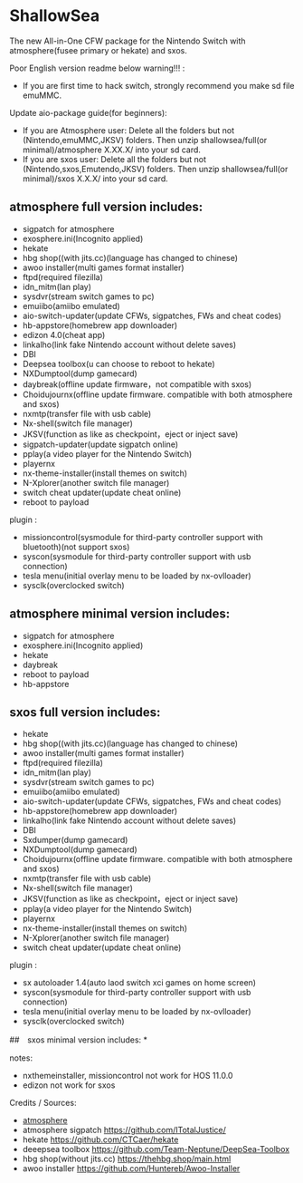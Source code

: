 # ShallowSea
The new All-in-One CFW package for the Nintendo Switch with atmosphere(fusee primary or hekate) and sxos.

Poor English version readme below
warning!!! : 
* If you are first time to hack switch, strongly recommend you make sd file emuMMC.

Update aio-package guide(for beginners):
* If you are Atmosphere user: Delete all the folders but not (Nintendo,emuMMC,JKSV) folders. Then unzip shallowsea/full(or minimal)/atmosphere X.XX.X/ into your sd card.
* If you are sxos user: Delete all the folders but not (Nintendo,sxos,Emutendo,JKSV) folders. Then unzip shallowsea/full(or minimal)/sxos X.X.X/ into your sd card.

## atmosphere full version includes:
* sigpatch for atmosphere
* exosphere.ini(Incognito applied)
* hekate
* hbg shop((with jits.cc)(language has changed to chinese)
* awoo installer(multi games format installer)
* ftpd(required filezilla)
* idn_mitm(lan play)
* sysdvr(stream switch games to pc)
* emuiibo(amiibo emulated)
* aio-switch-updater(update CFWs, sigpatches, FWs and cheat codes)
* hb-appstore(homebrew app downloader)
* edizon 4.0(cheat app)
* linkalho(link fake Nintendo account without delete saves)
* DBI
* Deepsea toolbox(u can choose to reboot to hekate)
* NXDumptool(dump gamecard)
* daybreak(offline update firmware，not compatible with sxos)
* Choidujournx(offline update firmware. compatible with both atmosphere and sxos)
* nxmtp(transfer file with usb cable)
* Nx-shell(switch file manager)
* JKSV(function as like as checkpoint，eject or inject save)
* sigpatch-updater(update sigpatch online)
* pplay(a video player for the Nintendo Switch)
* playernx
* nx-theme-installer(install themes on switch)
* N-Xplorer(another switch file manager)
* switch cheat updater(update cheat online)
* reboot to payload

plugin : 
* missioncontrol(sysmodule for third-party controller support with bluetooth)(not support sxos)
* syscon(sysmodule for third-party controller support with usb connection)
* tesla menu(initial overlay menu to be loaded by nx-ovlloader)
* sysclk(overclocked switch)

## atmosphere minimal version includes:
* sigpatch for atmosphere
* exosphere.ini(Incognito applied)
* hekate
* daybreak
* reboot to payload
* hb-appstore

## sxos full version includes:
* hekate
* hbg shop((with jits.cc)(language has changed to chinese)
* awoo installer(multi games format installer)
* ftpd(required filezilla)
* idn_mitm(lan play)
* sysdvr(stream switch games to pc)
* emuiibo(amiibo emulated)
* aio-switch-updater(update CFWs, sigpatches, FWs and cheat codes)
* hb-appstore(homebrew app downloader)
* linkalho(link fake Nintendo account without delete saves)
* DBI
* Sxdumper(dump gamecard)
* NXDumptool(dump gamecard)
* Choidujournx(offline update firmware. compatible with both atmosphere and sxos)
* nxmtp(transfer file with usb cable)
* Nx-shell(switch file manager)
* JKSV(function as like as checkpoint，eject or inject save)
* pplay(a video player for the Nintendo Switch)
* playernx
* nx-theme-installer(install themes on switch)
* N-Xplorer(another switch file manager)
* switch cheat updater(update cheat online)

plugin : 
* sx autoloader 1.4(auto laod switch xci games on home screen)
* syscon(sysmodule for third-party controller support with usb connection)
* tesla menu(initial overlay menu to be loaded by nx-ovlloader)
* sysclk(overclocked switch)

##　sxos minimal version includes:
* 

notes: 
* nxthemeinstaller, missioncontrol not work for HOS 11.0.0
* edizon not work for sxos

Credits / Sources:
* [atmosphere](https://github.com/Atmosphere-NX/Atmosphere)
* atmosphere sigpatch https://github.com/ITotalJustice/
* hekate https://github.com/CTCaer/hekate
* deeepsea toolbox https://github.com/Team-Neptune/DeepSea-Toolbox
* hbg shop(without jits.cc) https://thehbg.shop/main.html
* awoo installer https://github.com/Huntereb/Awoo-Installer
